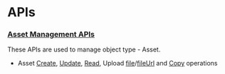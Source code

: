 # APIs

### [Asset Management APIs](https://documenter.getpostman.com/view/25463377/2s8ZDa32av)

These APIs are used to manage object type - Asset.

* Asset [Create](https://documenter.getpostman.com/view/25463377/2s8ZDa32av#3f9dc7de-1791-4d24-ad6b-dd31fddbaf5b), [Update](https://documenter.getpostman.com/view/25463377/2s8ZDa32av#c95ac154-0a9d-4739-9424-3a68448ac1d6), [Read](https://documenter.getpostman.com/view/25463377/2s8ZDa32av#4f253cbb-24b0-4549-b511-f1ac62e0f628), Upload [file](https://documenter.getpostman.com/view/25463377/2s8ZDa32av#449e15d1-4d08-4a91-9af4-0e7234e7d37f)/[fileUrl](https://documenter.getpostman.com/view/25463377/2s8ZDa32av#449e15d1-4d08-4a91-9af4-0e7234e7d37f) and [Copy](https://documenter.getpostman.com/view/25463377/2s8ZDa32av#5b47eca1-66f0-41be-ba49-6e3d076c07df) operations

